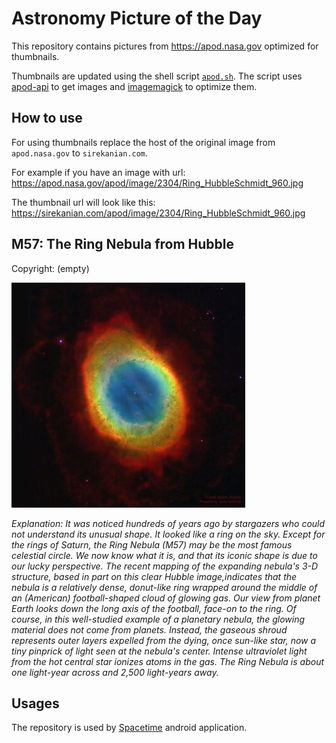 # Astronomy Picture of the Day

This repository contains pictures from https://apod.nasa.gov optimized for thumbnails.

Thumbnails are updated using the shell script [`apod.sh`](apod.sh). The script
uses [apod-api](https://github.com/nasa/apod-api) to get images and [imagemagick](https://imagemagick.org) to
optimize them.

## How to use

For using thumbnails replace the host of the original image from `apod.nasa.gov` to `sirekanian.com`.

For example if you have an image with url:<br>
https://apod.nasa.gov/apod/image/2304/Ring_HubbleSchmidt_960.jpg

The thumbnail url will look like this:<br>
https://sirekanian.com/apod/image/2304/Ring_HubbleSchmidt_960.jpg

## M57: The Ring Nebula from Hubble

Copyright: (empty)

[![the picture of the day][1]][2]

_Explanation: It was noticed hundreds of years ago by stargazers who could not understand its unusual shape.  It looked like a ring on the sky. Except for the rings of Saturn, the Ring Nebula (M57) may be the most famous celestial circle. We now know what it is, and that its iconic shape is due to our lucky perspective. The recent mapping of the expanding nebula's 3-D structure, based in part on this clear Hubble image,indicates that the nebula is a relatively dense, donut-like ring wrapped around the middle of an (American) football-shaped cloud of glowing gas. Our view from planet Earth looks down the long axis of the football, face-on to the ring. Of course, in this well-studied example of a planetary nebula, the glowing material does not come from planets. Instead, the gaseous shroud represents outer layers expelled from the dying, once sun-like star, now a tiny pinprick of light seen at the nebula's center. Intense ultraviolet light from the hot central star ionizes atoms in the gas. The Ring Nebula is about one light-year across and 2,500 light-years away._

## Usages

The repository is used by [Spacetime][3] android application.

[1]: image/2304/Ring_HubbleSchmidt_960.jpg

[2]: https://apod.nasa.gov/apod/image/2304/Ring_HubbleSchmidt_960.jpg

[3]: https://github.com/sirekanian/spacetime
